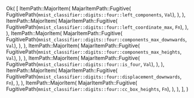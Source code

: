 Ok(
    [
        ItemPath::MajorItem(
            MajarItemPath::Fugitive(
                FugitivePath(`mnist_classifier::digits::four::left_components`, `Val`),
            ),
        ),
        ItemPath::MajorItem(
            MajarItemPath::Fugitive(
                FugitivePath(`mnist_classifier::digits::four::left_coordinate_max`, `Fn`),
            ),
        ),
        ItemPath::MajorItem(
            MajarItemPath::Fugitive(
                FugitivePath(`mnist_classifier::digits::four::components_max_downwards`, `Val`),
            ),
        ),
        ItemPath::MajorItem(
            MajarItemPath::Fugitive(
                FugitivePath(`mnist_classifier::digits::four::components_max_heights`, `Val`),
            ),
        ),
        ItemPath::MajorItem(
            MajarItemPath::Fugitive(
                FugitivePath(`mnist_classifier::digits::four::is_four`, `Val`),
            ),
        ),
        ItemPath::MajorItem(
            MajarItemPath::Fugitive(
                FugitivePath(`mnist_classifier::digits::four::displacement_downwards`, `Fn`),
            ),
        ),
        ItemPath::MajorItem(
            MajarItemPath::Fugitive(
                FugitivePath(`mnist_classifier::digits::four::cc_box_heights`, `Fn`),
            ),
        ),
    ],
)
